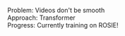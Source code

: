 Problem​: Videos don't be smooth​<br/> Approach​: Transformer​<br/> Progress​: Currently training on ROSIE!<br/>
